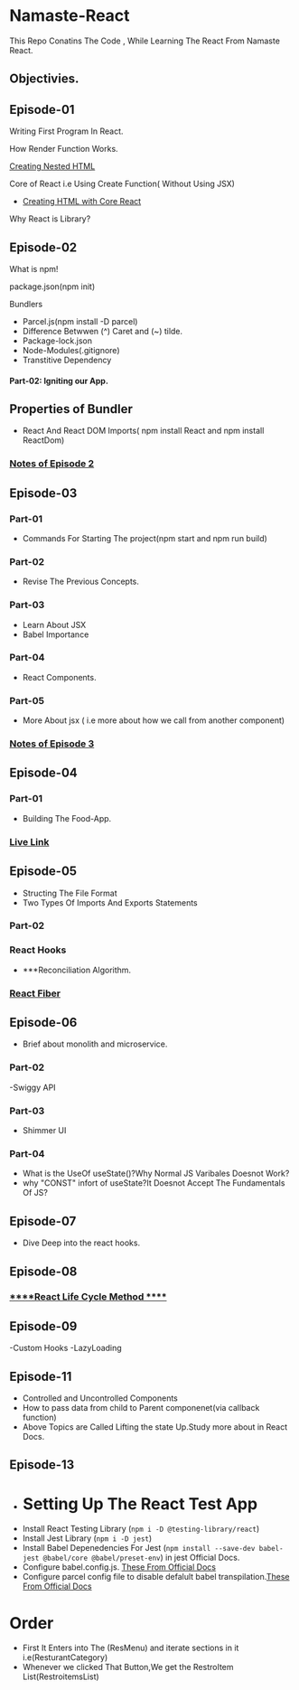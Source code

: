 # Namaste-React

This Repo Conatins The Code , While Learning The React From Namaste React.

## Objectivies.

## Episode-01

Writing First Program In React.

How Render Function Works.

[Creating Nested HTML](https://github.com/SatyaaaaSai/Namaste-React/blob/main/EP01-Inception/App.js#L15)

Core of React i.e Using Create Function( Without Using JSX)

- [Creating HTML with Core React ](https://github.com/SatyaaaaSai/Namaste-React/blob/main/EP01-Inception/App.js#L15)

Why React is Library? 

## Episode-02

What is npm!

package.json(npm init)

Bundlers
 -  Parcel.js(npm install -D parcel)
 - Difference Betwwen (^) Caret and (~) tilde.
 - Package-lock.json
 - Node-Modules(.gitignore)
 - Transtitive Dependency
#### Part-02: Igniting our App.
  ## Properties of Bundler 
  - React And React DOM Imports( npm install React and npm install ReactDom)

### [Notes of Episode 2](https://github.com/SatyaaaaSai/Namaste-React/blob/main/EP02-Igniting_our_App/Episode%202.pdf)

## Episode-03

### Part-01
- Commands For Starting The project(npm start and npm run build)
  
### Part-02
- Revise The Previous Concepts.
  
### Part-03
- Learn About JSX
- Babel Importance
  
### Part-04
- React Components.
  
### Part-05
- More About jsx ( i.e more about how we call from another component)

### [Notes of Episode 3](https://github.com/SatyaaaaSai/Namaste-React/blob/main/EP03-Laying%20The%20Foundation/Episode%203.pdf)

## Episode-04

### Part-01
- Building The Food-App.


### [Live Link](http://localhost:1234/)

## Episode-05
 - Structing The File Format
 - Two Types Of Imports And Exports Statements
### Part-02
   ### React Hooks
  - ***Reconciliation Algorithm.
### [React Fiber](https://github.com/acdlite/react-fiber-architecture)
   
## Episode-06
 - Brief about monolith and microservice.
### Part-02
 -Swiggy API
### Part-03
 - Shimmer UI
### Part-04
 - What is the UseOf useState()?Why Normal JS Varibales Doesnot Work?
 - why "CONST" infort of useState?It Doesnot Accept The Fundamentals Of JS?
   

## Episode-07

- Dive Deep into the react hooks.

## Episode-08

### [****React Life Cycle Method ****](https://projects.wojtekmaj.pl/react-lifecycle-methods-diagram/)

## Episode-09

 -Custom Hooks
 -LazyLoading
 

## Episode-11

- Controlled and Uncontrolled Components
- How to pass data from child to Parent componenet(via callback function)
- Above Topics are Called Lifting the state Up.Study more about in React Docs.


## Episode-13 
- # Setting Up The React Test App
- Install React Testing Library (`npm i -D @testing-library/react`)
- Install Jest Library (`npm i -D jest`)
- Install Babel Depenedencies For Jest (`npm install --save-dev babel-jest @babel/core @babel/preset-env`) in jest Official Docs.
- Configure babel.config.js. [These From Official Docs ](https://jestjs.io/docs/getting-started#using-babel)
- Configure parcel config file to disable defalult babel transpilation.[These From Official Docs](https://parceljs.org/languages/javascript/#babel)



 # Order
 - First It Enters into The (ResMenu) and iterate sections in it i.e(ResturantCategory)
 - Whenever we clicked That Button,We get the RestroItem List(RestroitemsList)
